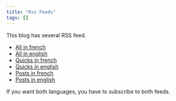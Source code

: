 ```yaml
---
title: "Rss Feeds"
tags: []
---
```


This blog has several RSS feed.

 - [All in french](/index.xml)
 - [All in english](/en/index.xml)
 - [Quicks in french](quick/index.xml)
 - [Quicks in english](en/quick/index.xml)
 - [Posts in french](post/index.xml)
 - [Posts in english](en/post/index.xml)

 If you want both languages, you have to subscribe to both feeds.